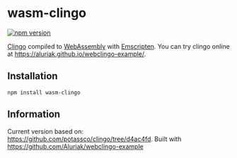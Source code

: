 # wasm-clingo

[![npm version](https://img.shields.io/npm/v/wasm-clingo.svg)](https://www.npmjs.com/package/wasm-clingo)

[Clingo](https://github.com/potassco/clingo) compiled to [WebAssembly](https://webassembly.org/) with [Emscripten](https://kripken.github.io/emscripten-site/). You can try clingo online at https://aluriak.github.io/webclingo-example/. 

## Installation

`npm install wasm-clingo`

## Information

Current version based on: https://github.com/potassco/clingo/tree/d4ac4fd. Built with https://github.com/Aluriak/webclingo-example
